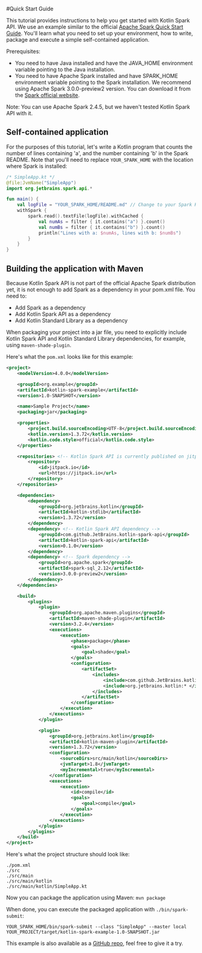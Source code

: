 #Quick Start Guide

This tutorial provides instructions to help you get started with Kotlin Spark API. We use an example similar to the official [Apache Spark 
Quick Start Guide](https://spark.apache.org/docs/3.0.0-preview2/quick-start.html#self-contained-applications). 
You'll learn what you need to set up your environment, how to write, package and execute a simple self-contained application.
 
Prerequisites:
- You need to have Java installed and have the JAVA_HOME environment variable pointing to the Java installation.
- You need to have Apache Spark installed and have SPARK_HOME environment variable pointing to the Spark installation. 
We recommend using Apache Spark 3.0.0-preview2 version. You can download it from the [Spark official website](https://spark.apache.org/downloads.html).

Note: You can use Apache Spark 2.4.5, but we haven't tested Kotlin Spark API with it.   

## Self-contained application

For the purposes of this tutorial, let's write a Kotlin program that counts the number of lines containing 'a', 
and the number containing 'b' in the Spark README. Note that you'll need to replace `YOUR_SPARK_HOME` with the 
location where Spark is installed:

```kotlin
/* SimpleApp.kt */
@file:JvmName("SimpleApp")
import org.jetbrains.spark.api.*

fun main() {
    val logFile = "YOUR_SPARK_HOME/README.md" // Change to your Spark Home path
    withSpark {
        spark.read().textFile(logFile).withCached {
            val numAs = filter { it.contains("a") }.count()
            val numBs = filter { it.contains("b") }.count()
            println("Lines with a: $numAs, lines with b: $numBs")
        }
    }
}
``` 

## Building the application with Maven

Because Kotlin Spark API is not part of the official Apache Spark distribution yet, it is not enough to add Spark 
as a dependency in your pom.xml file. 
You need to: 
- Add Spark as a dependency
- Add Kotlin Spark API as a dependency
- Add Kotlin Standard Library as a dependency

When packaging your project into a jar file, you need to explicitly include Kotlin Spark API and Kotlin Standard Library 
dependencies, for example, using `maven-shade-plugin`.

Here's what the `pom.xml` looks like for this example:
```xml
<project>
    <modelVersion>4.0.0</modelVersion>

    <groupId>org.example</groupId>
    <artifactId>kotlin-spark-example</artifactId>
    <version>1.0-SNAPSHOT</version>

    <name>Sample Project</name>
    <packaging>jar</packaging>

    <properties>
        <project.build.sourceEncoding>UTF-8</project.build.sourceEncoding>
        <kotlin.version>1.3.72</kotlin.version>
        <kotlin.code.style>official</kotlin.code.style>
    </properties>

    <repositories> <!-- Kotlin Spark API is currently published on jitpack.io -->
        <repository>
            <id>jitpack.io</id>
            <url>https://jitpack.io</url>
        </repository>
    </repositories>

    <dependencies>
        <dependency>
            <groupId>org.jetbrains.kotlin</groupId>
            <artifactId>kotlin-stdlib</artifactId>
            <version>1.3.72</version>
        </dependency>
        <dependency> <!-- Kotlin Spark API dependency -->
            <groupId>com.github.JetBrains.kotlin-spark-api</groupId>
            <artifactId>kotlin-spark-api</artifactId>
            <version>0.1.0</version>
        </dependency>
        <dependency> <!-- Spark dependency -->
            <groupId>org.apache.spark</groupId>
            <artifactId>spark-sql_2.12</artifactId>
            <version>3.0.0-preview2</version>
        </dependency>
    </dependencies>

    <build>
        <plugins>
            <plugin>
                <groupId>org.apache.maven.plugins</groupId>
                <artifactId>maven-shade-plugin</artifactId>
                <version>3.2.4</version>
                <executions>
                    <execution>
                        <phase>package</phase>
                        <goals>
                            <goal>shade</goal>
                        </goals>
                        <configuration>
                            <artifactSet>
                                <includes>
                                    <include>com.github.JetBrains.kotlin-spark-api:*</include>
                                    <include>org.jetbrains.kotlin:* </include>
                                </includes>
                            </artifactSet>
                        </configuration>
                    </execution>
                </executions>
            </plugin>

            <plugin>
                <groupId>org.jetbrains.kotlin</groupId>
                <artifactId>kotlin-maven-plugin</artifactId>
                <version>1.3.72</version>
                <configuration>
                    <sourceDirs>src/main/kotlin</sourceDirs>
                    <jvmTarget>1.8</jvmTarget>
                    <myIncremental>true</myIncremental>
                </configuration>
                <executions>
                    <execution>
                        <id>compile</id>
                        <goals> 
                            <goal>compile</goal> 
                        </goals>
                    </execution>
                </executions>
            </plugin>
        </plugins>
    </build>
</project>
```  

Here's what the project structure should look like:
```
./pom.xml
./src
./src/main
./src/main/kotlin
./src/main/kotlin/SimpleApp.kt

```

Now you can package the application using Maven:
`mvn package`
 
When done, you can execute the packaged application with `./bin/spark-submit`:

`YOUR_SPARK_HOME/bin/spark-submit --class "SimpleApp" --master local YOUR_PROJECT/target/kotlin-spark-example-1.0-SNAPSHOT.jar`

This example is also available as a [GitHub repo](https://github.com/MKhalusova/kotlin-spark-example), feel free to give it a try.



 


 
   